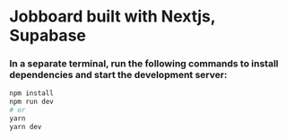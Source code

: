 # Jobboard built with Nextjs, Supabase

### In a separate terminal, run the following commands to install dependencies and start the development server:

```bash
npm install
npm run dev
# or
yarn
yarn dev
```
